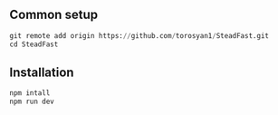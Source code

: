 

## Common setup

```python
git remote add origin https://github.com/torosyan1/SteadFast.git
cd SteadFast
```

## Installation

```bash
npm intall
npm run dev
```



